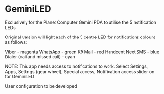 # GeminiLED
Exclusively for the Planet Computer Gemini PDA to utilise the 5 notification LEDs

Original version will light each of the 5 centre LED for notifications colours as follows:

Viber - magenta
WhatsApp - green
K9 Mail - red
Handcent Next SMS - blue
Dialer (call and missed call) - cyan

NOTE: This app needs access to notifications to work.
Select Settings, Apps, Settings (gear wheel), Special access, Notification access slider on for GeminiLED

User configuration to be developed
